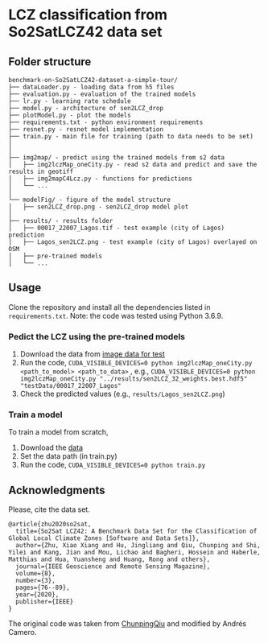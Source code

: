 # LCZ classification from So2SatLCZ42 data set

## Folder structure
  ```
  benchmark-on-So2SatLCZ42-dataset-a-simple-tour/
  ├── dataLoader.py - loading data from h5 files
  ├── evaluation.py - evaluation of the trained models
  ├── lr.py - learning rate schedule
  ├── model.py - architecture of sen2LCZ_drop
  ├── plotModel.py - plot the models
  ├── requirements.txt - python environment requirements
  ├── resnet.py - resnet model implementation
  ├── train.py - main file for training (path to data needs to be set)
  │
  │
  ├── img2map/ - predict using the trained models from s2 data
  │   ├── img2lczMap_oneCity.py - read s2 data and predict and save the results in geotiff
  │   ├── img2mapC4Lcz.py - functions for predictions
  │   └── ...
  │
  └── modelFig/ - figure of the model structure
  │   ├── sen2LCZ_drop.png - sen2LCZ_drop model plot
  │
  ├── results/ - results folder
  │   ├── 00017_22007_Lagos.tif - test example (city of Lagos) prediction
  │   ├── Lagos_sen2LCZ.png - test example (city of Lagos) overlayed on OSM
  │   ├── pre-trained models
  │   └── ...
  ```
## Usage

Clone the repository and install all the dependencies listed in `requirements.txt`. Note: the code was tested using Python 3.6.9.

### Pedict the LCZ using the pre-trained models

1. Download the data from [image data for test](https://drive.google.com/drive/u/1/folders/1y-lFSuUeY3barjKJVG1TTwh39RqlUzn6)
2. Run the code, `CUDA_VISIBLE_DEVICES=0 python img2lczMap_oneCity.py <path_to_model> <path_to_data>`
, e.g., `CUDA_VISIBLE_DEVICES=0 python img2lczMap_oneCity.py "../results/sen2LCZ_32_weights.best.hdf5" "testData/00017_22007_Lagos"`
3. Check the predicted values (e.g., `results/Lagos_sen2LCZ.png`)

### Train a model

To train a model from scratch, 
1. Download the [data](http://doi.org/10.14459/2018MP1454690)
2. Set the data path (in train.py) 
3. Run the code, `CUDA_VISIBLE_DEVICES=0 python train.py`

## Acknowledgments

Please, cite the data set.

```
@article{zhu2020so2sat,
  title={So2Sat LCZ42: A Benchmark Data Set for the Classification of Global Local Climate Zones [Software and Data Sets]},
  author={Zhu, Xiao Xiang and Hu, Jingliang and Qiu, Chunping and Shi, Yilei and Kang, Jian and Mou, Lichao and Bagheri, Hossein and Haberle, Matthias and Hua, Yuansheng and Huang, Rong and others},
  journal={IEEE Geoscience and Remote Sensing Magazine},
  volume={8},
  number={3},
  pages={76--89},
  year={2020},
  publisher={IEEE}
}
```

The original code was taken from [ChunpingQiu](https://github.com/ChunpingQiu/benchmark-on-So2SatLCZ42-dataset-a-simple-tour) and modified by Andrés Camero.
